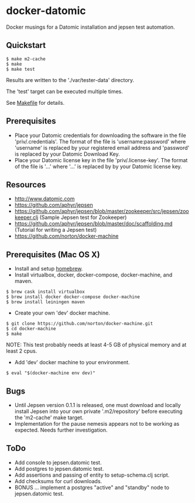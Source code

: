# docker-datomic
Docker musings for a Datomic installation and jepsen test automation.

## Quickstart

```
$ make m2-cache
$ make
$ make test
```

Results are written to the './var/tester-data' directory.

The 'test' target can be executed multiple times.

See [Makefile](./Makefile) for details.

## Prerequisites
- Place your Datomic credentials for downloading the software in the file
  'priv/.credentials'. The format of the file is 'username:password' where
  'username' is replaced by your registered email address and 'password' is
  replaced by your Datomic Download Key.
- Place your Datomic license key in the file 'priv/.license-key'. The format of
  the file is '...' where '...' is replaced by by your Datomic license key.

## Resources
- http://www.datomic.com
- https://github.com/aphyr/jepsen
- https://github.com/aphyr/jepsen/blob/master/zookeeper/src/jepsen/zookeeper.clj (Sample Jepsen test for Zookeeper)
- https://github.com/aphyr/jepsen/blob/master/doc/scaffolding.md (Tutorial for writing a Jepsen test)
- https://github.com/norton/docker-machine

## Prerequisites (Mac OS X)

- Install and setup [homebrew](http://brew.sh).
- Install virtualbox, docker, docker-compose, docker-machine, and maven.

```
$ brew cask install virtualbox
$ brew install docker docker-compose docker-machine
$ brew install leiningen maven
```

- Create your own 'dev' docker machine.

```
$ git clone https://github.com/norton/docker-machine.git
$ cd docker-machine
$ make
```

NOTE: This test probably needs at least 4-5 GB of physical memory and at least 2 cpus.

- Add 'dev' docker machine to your environment.

```
$ eval "$(docker-machine env dev)"
```

## Bugs
- Until Jepsen version 0.1.1 is released, one must download and locally install
  Jepsen into your own private '.m2/repository' before executing the 'm2-cache'
  make target.
- Implementation for the pause nemesis appears not to be working as expected.
  Needs further investigation.

## ToDo
- Add console to jepsen.datomic test.
- Add postgres to jepsen.datomic test.
- Add assertions and passing of entity to setup-schema.clj script.
- Add checksums for curl downloads.
- BONUS ... implement a postgres "active" and "standby" node to jepsen.datomic test.
